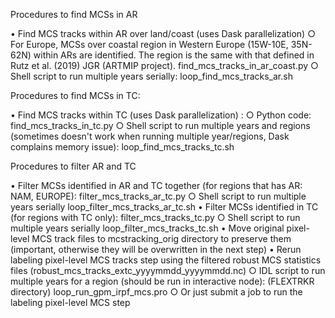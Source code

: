 Procedures to find MCSs in AR

• Find MCS tracks within AR over land/coast (uses Dask parallelization)
	○ For Europe, MCSs over coastal region in Western Europe (15W-10E, 35N-62N) within ARs are identified. The region is the same with that defined in Rutz et al. (2019) JGR (ARTMIP project).
	find_mcs_tracks_in_ar_coast.py
	○ Shell script to run multiple years serially:
	loop_find_mcs_tracks_ar.sh

Procedures to find MCSs in TC:

• Find MCS tracks within TC (uses Dask parallelization) :
	○ Python code: find_mcs_tracks_in_tc.py
	○ Shell script to run multiple years and regions (sometimes doesn't work when running multiple year/regions, Dask complains memory issue):
	loop_find_mcs_tracks_tc.sh

Procedures to filter AR and TC

• Filter MCSs identified in AR and TC together (for regions that has AR: NAM, EUROPE):
	filter_mcs_tracks_ar_tc.py
	○ Shell script to run multiple years serially
	loop_filter_mcs_tracks_ar_tc.sh
• Filter MCSs identified in TC (for regions with TC only):
	filter_mcs_tracks_tc.py
	○ Shell script to run multiple years serially
	loop_filter_mcs_tracks_tc.sh
• Move original pixel-level MCS track files to mcstracking_orig directory to preserve them (important, otherwise they will be overwritten in the next step)
• Rerun labeling pixel-level MCS tracks step using the filtered robust MCS statistics files (robust_mcs_tracks_extc_yyyymmdd_yyyymmdd.nc)
	○ IDL script to run multiple years for a region (should be run in interactive node): (FLEXTRKR directory)
	loop_run_gpm_irpf_mcs.pro
	○ Or just submit a job to run the labeling pixel-level MCS step

